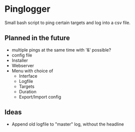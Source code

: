 # Pinglogger
Small bash script to ping certain targets and log into a csv file.

## Planned in the future
* multiple pings at the same time with '&' possible?
* config file
* Installer
* Webserver
* Menu with choice of
  * Interface
  * Logfile
  * Targets
  * Duration
  * Export/Import config

## Ideas
* Append old logfile to "master" log, without the headline
